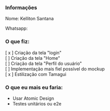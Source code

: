 ### Informações

Nome: Kelliton Santana

Whatsapp:

### O que fiz:

[ x ] Criação da tela "login"<br/>
[ ] Criação da tela "Home"<br/>
[ ] Criação da tela "Perfil do usuário"<br/>
[ ] Implementação mais fiel possível do mockup<br/>
[ x ] Estilização com Tamagui<br/>

### O que eu mais eu faria:

- Usar Atomic Design
- Testes unitários ou e2e
